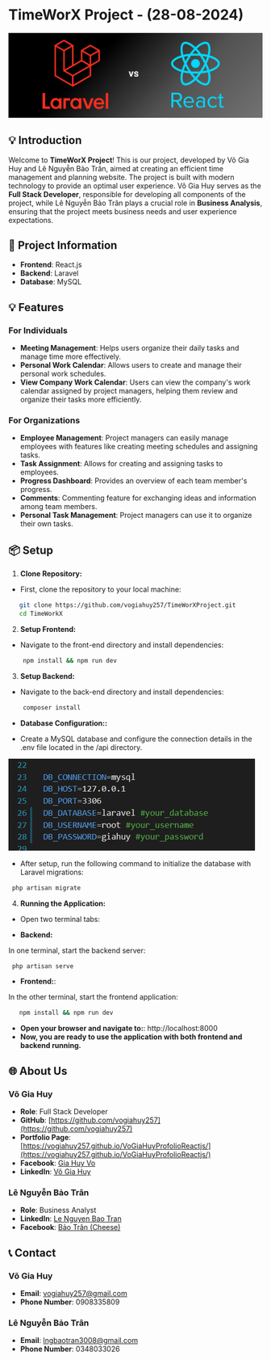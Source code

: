 # TimeWorX Project - (28-08-2024)

![TimeWorX Banner](backgourd.png)

## 💡 Introduction

Welcome to **TimeWorX Project**! This is our project, developed by Võ Gia Huy and Lê Nguyễn Bảo Trân, aimed at creating an efficient time management and planning website. The project is built with modern technology to provide an optimal user experience. Võ Gia Huy serves as the **Full Stack Developer**, responsible for developing all components of the project, while Lê Nguyễn Bảo Trân plays a crucial role in **Business Analysis**, ensuring that the project meets business needs and user experience expectations.


## 🚀 **Project Information**

- **Frontend**: React.js
- **Backend**: Laravel
- **Database**: MySQL

## 💡 **Features**

### **For Individuals**

- **Meeting Management**: Helps users organize their daily tasks and manage time more effectively.
- **Personal Work Calendar**: Allows users to create and manage their personal work schedules.
- **View Company Work Calendar**: Users can view the company's work calendar assigned by project managers, helping them review and organize their tasks more efficiently.

### **For Organizations**

- **Employee Management**: Project managers can easily manage employees with features like creating meeting schedules and assigning tasks.
- **Task Assignment**: Allows for creating and assigning tasks to employees.
- **Progress Dashboard**: Provides an overview of each team member's progress.
- **Comments**: Commenting feature for exchanging ideas and information among team members.
- **Personal Task Management**: Project managers can use it to organize their own tasks.



## 📦 **Setup**

1. **Clone Repository:**

- First, clone the repository to your local machine:

```bash
   git clone https://github.com/vogiahuy257/TimeWorXProject.git
   cd TimeWorkX
```

2. **Setup Frontend:**

- Navigate to the front-end directory and install dependencies:

```bash
    npm install && npm run dev
```

3. **Setup Backend:**

- Navigate to the back-end directory and install dependencies:

```bash
    composer install
```

- **Database Configuration::**

- Create a MySQL database and configure the connection details in the .env file located in the /api directory.

 ![alt text](image.png)

- After setup, run the following command to initialize the database with Laravel migrations:

```bash
 php artisan migrate
```

4. **Running the Application:**

- Open two terminal tabs:
 
- **Backend:**

In one terminal, start the backend server:

```bash
 php artisan serve
```

- **Frontend:**: 

In the other terminal, start the frontend application:

```bash
   npm install && npm run dev
```
 
- **Open your browser and navigate to:**: http://localhost:8000
- **Now, you are ready to use the application with both frontend and backend running.**

## 🌐 **About Us**

### **Võ Gia Huy**

- **Role**: Full Stack Developer
- **GitHub**: [https://github.com/vogiahuy257](https://github.com/vogiahuy257)
- **Portfolio Page**: [https://vogiahuy257.github.io/VoGiaHuyProfolioReactjs/](https://vogiahuy257.github.io/VoGiaHuyProfolioReactjs/)
- **Facebook**: [Gia Huy Vo](https://www.facebook.com/profile.php?id=100023020324055)
- **LinkedIn**: [Võ Gia Huy](https://www.linkedin.com/in/v%C3%B5-gia-huy-2045352bb/)

### **Lê Nguyễn Bảo Trân**

- **Role**: Business Analyst
- **LinkedIn**: [Le Nguyen Bao Tran](https://www.linkedin.com/in/lenbtr/)
- **Facebook**: [Bảo Trân (Cheese)](https://www.facebook.com/profile.php?id=61552261400890)

## 📞 **Contact**

### **Võ Gia Huy**
  - **Email**: [vogiahuy257@gmail.com](mailto:vogiahuy257@gmail.com)
  - **Phone Number**: 0908335809

### **Lê Nguyễn Bảo Trân**
  - **Email**: [lngbaotran3008@gmail.com](lngbaotran3008@gmail.com)
  - **Phone Number**: 0348033026


